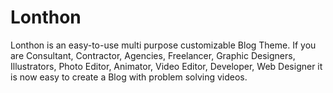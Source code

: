 # Lonthon
Lonthon is an easy-to-use multi purpose customizable Blog Theme. If you are Consultant, Contractor, Agencies, Freelancer, Graphic Designers, Illustrators, Photo Editor, Animator, Video Editor, Developer, Web Designer it is now easy to create a Blog with problem solving videos.
